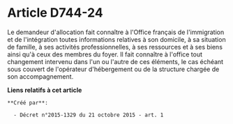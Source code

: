 # Article D744-24

Le demandeur d'allocation fait connaître à l'Office français de l'immigration et de l'intégration toutes informations
relatives à son domicile, à sa situation de famille, à ses activités professionnelles, à ses ressources et à ses biens ainsi
qu'à ceux des membres du foyer. Il fait connaître à l'office tout changement intervenu dans l'un ou l'autre de ces éléments,
le cas échéant sous couvert de l'opérateur d'hébergement ou de la structure chargée de son accompagnement.

**Liens relatifs à cet article**

	**Créé par**:

	  - Décret n°2015-1329 du 21 octobre 2015 - art. 1
